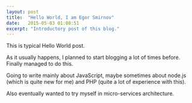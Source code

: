 ```yaml
---
layout: post
title:  "Hello World, I am Egor Smirnov"
date:   2015-05-03 01:08:51
excerpt: "Introductory post of this blog."
---
```

This is typical Hello World post.

As it usually happens, I planned to start blogging a lot of times before. Finally managed to do this.

Going to write mainly about JavaScript, maybe sometimes about node.js (which is quite new for me) and PHP (quite a lot of experience with this).

Also eventually wanted to try myself in micro-services architecture. 